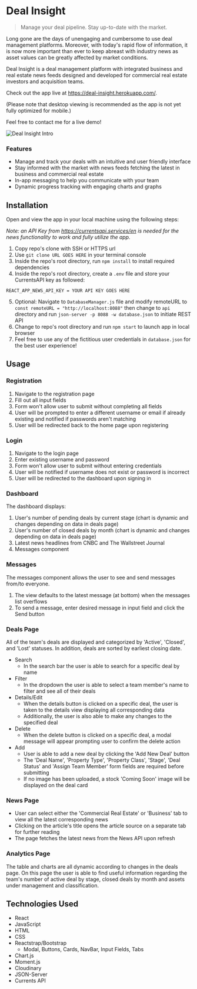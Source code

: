 # Deal Insight

> Manage your deal pipeline. Stay up-to-date with the market.

Long gone are the days of unengaging and cumbersome to use deal management platforms. Moreover, with today's rapid flow of information, it is now more important than ever to keep abreast with industry news as asset values can be greatly affected by market conditions.

Deal Insight is a deal management platform with integrated business and real estate news feeds designed and developed for commercial real estate investors and acquisition teams.

Check out the app live at https://deal-insight.herokuapp.com/.

(Please note that desktop viewing is recommended as the app is not yet fully optimized for mobile.)

Feel free to contact me for a live demo!

![Deal Insight Intro](./README_media/deal_insight_intro.gif)

### Features
- Manage and track your deals with an intuitive and user friendly interface
- Stay informed with the market with news feeds fetching the latest in business and commercial real estate
- In-app messaging to help you communicate with your team
- Dynamic progress tracking with engaging charts and graphs

## Installation

Open and view the app in your local machine using the following steps:

*Note:* *an API Key from https://currentsapi.services/en is needed for the news functionality to work and fully utilize the app.*

1. Copy repo's clone with SSH or HTTPS url
2. Use ```git clone URL GOES HERE``` in your terminal console
3. Inside the repo's root directory, run ```npm install``` to install required dependencies
4. Inside the repo's root directory, create a ```.env``` file and store your CurrentsAPI key as followed:
```
REACT_APP_NEWS_API_KEY = YOUR API KEY GOES HERE
```
5. Optional: Navigate to ```DatabaseManager.js``` file and modify remoteURL to ```const remoteURL = "http://localhost:8088"``` then change to ```api``` directory and run ```json-server -p 8088 -w database.json``` to initiate REST API
6. Change to repo's root directory and run ```npm start``` to launch app in local browser
7. Feel free to use any of the fictitious user credentials in ```database.json``` for the best user experience!

## Usage

### Registration

1. Navigate to the registration page
2. Fill out all input fields
3. Form won't allow user to submit without completing all fields
4. User will be prompted to enter a different username or email if already existing and notified if passwords aren't matching
5. User will be redirected back to the home page upon registering

### Login

1. Navigate to the login page
2. Enter existing username and password
3. Form won't allow user to submit without entering credentials
4. User will be notified if username does not exist or password is incorrect
5. User will be redirected to the dashboard upon signing in

### Dashboard

The dashboard displays:

1. User's number of pending deals by current stage (chart is dynamic and changes depending on data in deals page)
2. User's number of closed deals by month (chart is dynamic and changes depending on data in deals page)
3. Latest news headlines from CNBC and The Wallstreet Journal
4. Messages component

### Messages

The messages component allows the user to see and send messages from/to everyone.

1. The view defaults to the latest message (at bottom) when the messages list overflows
2. To send a message, enter desired message in input field and click the Send button

### Deals Page 

All of the team's deals are displayed and categorized by 'Active', 'Closed', and 'Lost' statuses. In addition, deals are sorted by earliest closing date.

- Search
  - In the search bar the user is able to search for a specific deal by name
- Filter 
  - In the dropdown the user is able to select a team member's name to filter and see all of their deals
- Details/Edit 
  - When the details button is clicked on a specific deal, the user is taken to the details view displaying all corresponding data 
  - Additionally, the user is also able to make any changes to the specified deal
- Delete
  - When the delete button is clicked on a specific deal, a modal message will appear prompting user to confirm the delete action
- Add
  - User is able to add a new deal by clicking the 'Add New Deal' button
  - The 'Deal Name', 'Property Type', 'Property Class', 'Stage', 'Deal Status' and 'Assign Team Member' form fields are required before submitting
  - If no image has been uploaded, a stock 'Coming Soon' image will be displayed on the deal card

### News Page

- User can select either the 'Commercial Real Estate' or 'Business' tab to view all the latest corresponding news
- Clicking on the article's title opens the article source on a separate tab for further reading
- The page fetches the latest news from the News API upon refresh

### Analytics Page

The table and charts are all dynamic according to changes in the deals page. On this page the user is able to find useful information regarding the team's number of active deal by stage, closed deals by month and assets under management and classification.

## Technologies Used

- React
- JavaScript
- HTML
- CSS
- Reactstrap/Bootstrap
  - Modal, Buttons, Cards, NavBar, Input Fields, Tabs
- Chart.js
- Moment.js
- Cloudinary
- JSON-Server
- Currents API

